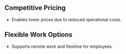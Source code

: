 ## Competitive Pricing
- Enables lower prices due to reduced operational costs.

## Flexible Work Options
- Supports remote work and flextime for employees.